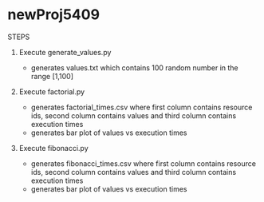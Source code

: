 # newProj5409
STEPS

1. Execute generate_values.py
   - generates values.txt which contains 100 random number in the range [1,100]

2. Execute factorial.py
   - generates factorial_times.csv where first column contains resource ids, second column contains values and third column contains execution times
   - generates bar plot of values vs execution times

3. Execute fibonacci.py
   - generates fibonacci_times.csv where first column contains resource ids, second column contains values and third column contains execution times
   - generates bar plot of values vs execution times
